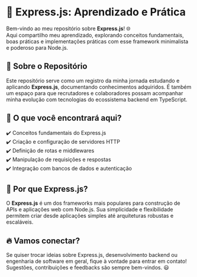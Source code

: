 # 🚀 Express.js: Aprendizado e Prática

Bem-vindo ao meu repositório sobre **Express.js**! 🌐  
Aqui compartilho meu aprendizado, explorando conceitos fundamentais, boas práticas e implementações práticas com esse framework minimalista e poderoso para Node.js.

## 🧐 Sobre o Repositório

Este repositório serve como um registro da minha jornada estudando e aplicando **Express.js**, documentando conhecimentos adquiridos. É também um espaço para que recrutadores e colaboradores possam acompanhar minha evolução com tecnologias do ecossistema backend em TypeScript.

## 📂 O que você encontrará aqui?

✔️ Conceitos fundamentais do Express.js  
✔️ Criação e configuração de servidores HTTP  
✔️ Definição de rotas e middlewares  
✔️ Manipulação de requisições e respostas  
✔️ Integração com bancos de dados e autenticação  


## 🚀 Por que Express.js?

O **Express.js** é um dos frameworks mais populares para construção de APIs e aplicações web com Node.js. Sua simplicidade e flexibilidade permitem criar desde aplicações simples até arquiteturas robustas e escaláveis.

## 🔥 Vamos conectar?

Se quiser trocar ideias sobre Express.js, desenvolvimento backend ou engenharia de software em geral, fique à vontade para entrar em contato!  
Sugestões, contribuições e feedbacks são sempre bem-vindos. 😃
